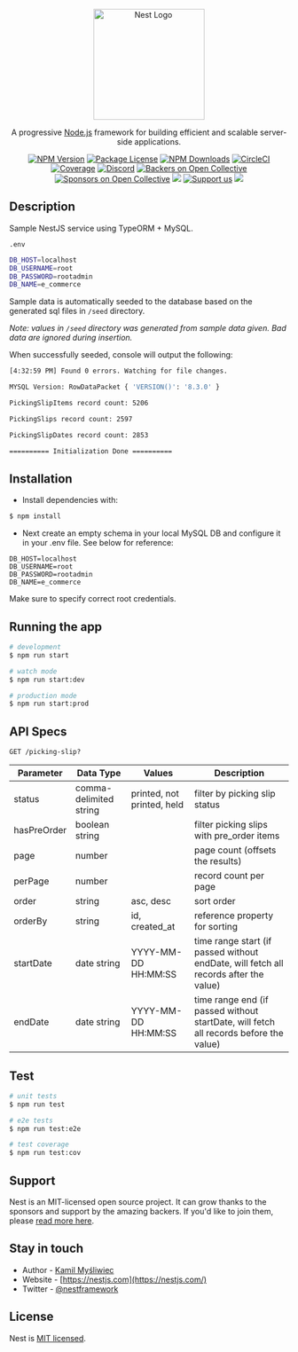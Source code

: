 <p align="center">
  <a href="http://nestjs.com/" target="blank"><img src="https://nestjs.com/img/logo-small.svg" width="200" alt="Nest Logo" /></a>
</p>

[circleci-image]: https://img.shields.io/circleci/build/github/nestjs/nest/master?token=abc123def456
[circleci-url]: https://circleci.com/gh/nestjs/nest

  <p align="center">A progressive <a href="http://nodejs.org" target="_blank">Node.js</a> framework for building efficient and scalable server-side applications.</p>
    <p align="center">
<a href="https://www.npmjs.com/~nestjscore" target="_blank"><img src="https://img.shields.io/npm/v/@nestjs/core.svg" alt="NPM Version" /></a>
<a href="https://www.npmjs.com/~nestjscore" target="_blank"><img src="https://img.shields.io/npm/l/@nestjs/core.svg" alt="Package License" /></a>
<a href="https://www.npmjs.com/~nestjscore" target="_blank"><img src="https://img.shields.io/npm/dm/@nestjs/common.svg" alt="NPM Downloads" /></a>
<a href="https://circleci.com/gh/nestjs/nest" target="_blank"><img src="https://img.shields.io/circleci/build/github/nestjs/nest/master" alt="CircleCI" /></a>
<a href="https://coveralls.io/github/nestjs/nest?branch=master" target="_blank"><img src="https://coveralls.io/repos/github/nestjs/nest/badge.svg?branch=master#9" alt="Coverage" /></a>
<a href="https://discord.gg/G7Qnnhy" target="_blank"><img src="https://img.shields.io/badge/discord-online-brightgreen.svg" alt="Discord"/></a>
<a href="https://opencollective.com/nest#backer" target="_blank"><img src="https://opencollective.com/nest/backers/badge.svg" alt="Backers on Open Collective" /></a>
<a href="https://opencollective.com/nest#sponsor" target="_blank"><img src="https://opencollective.com/nest/sponsors/badge.svg" alt="Sponsors on Open Collective" /></a>
  <a href="https://paypal.me/kamilmysliwiec" target="_blank"><img src="https://img.shields.io/badge/Donate-PayPal-ff3f59.svg"/></a>
    <a href="https://opencollective.com/nest#sponsor"  target="_blank"><img src="https://img.shields.io/badge/Support%20us-Open%20Collective-41B883.svg" alt="Support us"></a>
  <a href="https://twitter.com/nestframework" target="_blank"><img src="https://img.shields.io/twitter/follow/nestframework.svg?style=social&label=Follow"></a>
</p>
  <!--[![Backers on Open Collective](https://opencollective.com/nest/backers/badge.svg)](https://opencollective.com/nest#backer)
  [![Sponsors on Open Collective](https://opencollective.com/nest/sponsors/badge.svg)](https://opencollective.com/nest#sponsor)-->

## Description

Sample NestJS service using TypeORM + MySQL.



`.env`
```bash
DB_HOST=localhost
DB_USERNAME=root
DB_PASSWORD=rootadmin
DB_NAME=e_commerce
```

Sample data is automatically seeded to the database based on the generated sql files in `/seed` directory.

_Note: values in `/seed` directory was generated from sample data given. Bad data are ignored during insertion._

When successfully seeded, console will output the following:

```bash
[4:32:59 PM] Found 0 errors. Watching for file changes.

MYSQL Version: RowDataPacket { 'VERSION()': '8.3.0' }

PickingSlipItems record count: 5206

PickingSlips record count: 2597

PickingSlipDates record count: 2853

========== Initialization Done ==========
```


## Installation



* Install dependencies with: 
```bash
$ npm install
```
* Next create an empty schema in your local MySQL DB and configure it in your .env file. See below for reference:
```
DB_HOST=localhost
DB_USERNAME=root
DB_PASSWORD=rootadmin
DB_NAME=e_commerce
```

Make sure to specify correct root credentials.

## Running the app

```bash
# development
$ npm run start

# watch mode
$ npm run start:dev

# production mode
$ npm run start:prod
```

## API Specs

```
GET /picking-slip?
```
| Parameter | Data Type | Values | Description |
| --- | --- | --- | --- |
| status | comma-delimited string | printed, not printed, held | filter by picking slip status |
| hasPreOrder | boolean string | |  filter picking slips with pre_order items
| page | number | | page count (offsets the results) |
| perPage | number | | record count per page |
| order | string | asc, desc | sort order |
| orderBy | string | id, created_at | reference property for sorting |
| startDate | date string | YYYY-MM-DD HH:MM:SS | time range start (if passed without endDate, will fetch all records after the value) |
| endDate | date string | YYYY-MM-DD HH:MM:SS | time range end (if passed without startDate, will fetch all records before the value)|

## Test

```bash
# unit tests
$ npm run test

# e2e tests
$ npm run test:e2e

# test coverage
$ npm run test:cov
```

## Support

Nest is an MIT-licensed open source project. It can grow thanks to the sponsors and support by the amazing backers. If you'd like to join them, please [read more here](https://docs.nestjs.com/support).

## Stay in touch

- Author - [Kamil Myśliwiec](https://kamilmysliwiec.com)
- Website - [https://nestjs.com](https://nestjs.com/)
- Twitter - [@nestframework](https://twitter.com/nestframework)

## License

Nest is [MIT licensed](LICENSE).
